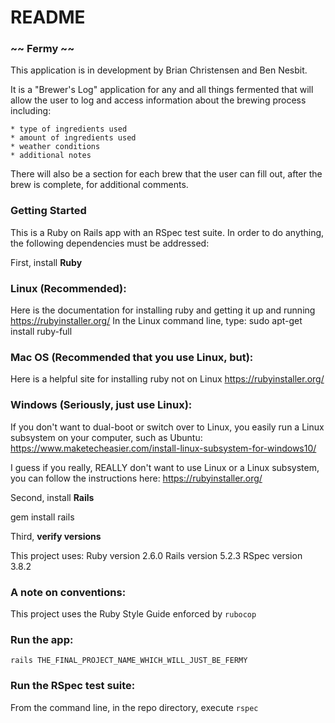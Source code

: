 # README

### ~~ Fermy ~~

  This application is in development by Brian Christensen and Ben Nesbit.

  It is a "Brewer's Log" application for any and all things fermented that will allow the user to log and access
  information about the brewing process including:

    * type of ingredients used
    * amount of ingredients used
    * weather conditions
    * additional notes

  There will also be a section for each brew that the
  user can fill out, after the brew is complete, for additional comments.

### Getting Started

This is a Ruby on Rails app with an RSpec test suite. In order to do anything,
the following dependencies must be addressed:

First, install **Ruby**

  ### Linux (Recommended):
  Here is the documentation for installing ruby and getting it up and running
  https://rubyinstaller.org/
  In the Linux command line, type:
  sudo apt-get install ruby-full

  ### Mac OS (Recommended that you use Linux, but):
  Here is a helpful site for installing ruby not on Linux
  https://rubyinstaller.org/

  ### Windows (Seriously, just use Linux):
  If you don't want to dual-boot or switch over to Linux, you easily run a
  Linux subsystem on your computer, such as Ubuntu:
  https://www.maketecheasier.com/install-linux-subsystem-for-windows10/

  I guess if you really, REALLY don't want to use Linux or a Linux subsystem,
  you can follow the instructions here:
  https://rubyinstaller.org/

Second, install **Rails**

  gem install rails

Third, **verify versions**

  This project uses:
    Ruby version 2.6.0
    Rails version 5.2.3
    RSpec version 3.8.2

### A note on conventions:
  
  This project uses the Ruby Style Guide enforced by `rubocop`

### Run the app:

  `rails THE_FINAL_PROJECT_NAME_WHICH_WILL_JUST_BE_FERMY`

### Run the RSpec test suite:

  From the command line, in the repo directory, execute `rspec`
